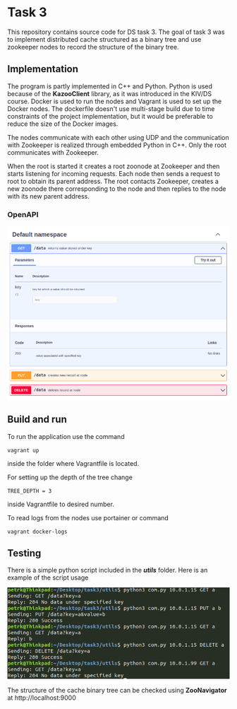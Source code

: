 # Task 3
This repository contains source code for DS task 3. The goal of task 3 was to implement distributed cache structured as a binary tree and use zookeeper nodes to record the structure of the binary tree.

## Implementation
The program is partly implemented in C++ and Python. Python is used because of the **KazooClient** library, as it was introduced in the KIV/DS course. Docker is used to run the nodes and Vagrant is used to set up the Docker nodes. The dockerfile doesn't use multi-stage build due to time constraints of the project implementation, but it would be preferable to reduce the size of the Docker images.

The nodes communicate with each other using UDP and the communication with Zookeeper is realized through embedded Python in C++. Only the root communicates with Zookeeper.

When the root is started it creates a root zoonode at Zookeeper and then starts listening for incoming requests. Each node then sends a request to root to obtain its parent address. The root contacts Zookeeper, creates a new zoonode there corresponding to the node and then replies to the node with its new parent address.

### OpenAPI
<img src="images/openapi.png">



## Build and run
To run the application use the command
```
vagrant up
```
inside the folder where Vagrantfile is located.

For setting up the depth of the tree change
```
TREE_DEPTH = 3
```
inside Vagrantfile to desired number.


To read logs from the nodes use portainer or command 
```
vagrant docker-logs
```

## Testing

There is a simple python script included in the ***utils*** folder. Here is an example of the script usage

<img src="images/compy.png">


The structure of the cache binary tree can be checked using **ZooNavigator** at http://localhost:9000
